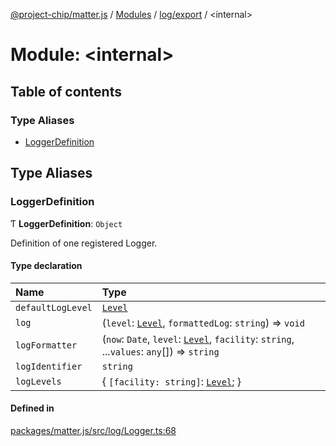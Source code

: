 [@project-chip/matter.js](../README.md) / [Modules](../modules.md) / [log/export](log_export.md) / \<internal\>

# Module: \<internal\>

## Table of contents

### Type Aliases

- [LoggerDefinition](log_export._internal_.md#loggerdefinition)

## Type Aliases

### LoggerDefinition

Ƭ **LoggerDefinition**: `Object`

Definition of one registered Logger.

#### Type declaration

| Name | Type |
| :------ | :------ |
| `defaultLogLevel` | [`Level`](../enums/log_export.Level.md) |
| `log` | (`level`: [`Level`](../enums/log_export.Level.md), `formattedLog`: `string`) => `void` |
| `logFormatter` | (`now`: `Date`, `level`: [`Level`](../enums/log_export.Level.md), `facility`: `string`, ...`values`: `any`[]) => `string` |
| `logIdentifier` | `string` |
| `logLevels` | \{ `[facility: string]`: [`Level`](../enums/log_export.Level.md);  } |

#### Defined in

[packages/matter.js/src/log/Logger.ts:68](https://github.com/project-chip/matter.js/blob/0c058ae17fdba4c0b89b8b13c309011d51782299/packages/matter.js/src/log/Logger.ts#L68)
